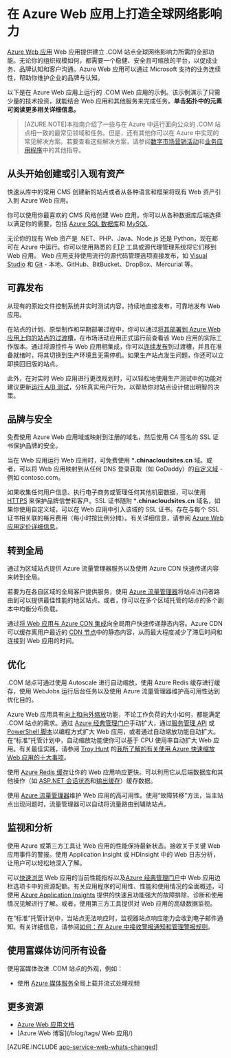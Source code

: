 <properties 
	pageTitle="在 Azure Web 应用上打造全球网络影响力" 
	description="本指南提供了如何在 Azure Web 应用上托管您的组织的 (.COM) Web 应用的技术概述。内容包括部署、自定义域、SSL 和监视。" 
	editor="jimbe" 
	manager="wpickett" 
	authors="cephalin" 
	services="app-service\web" 
	documentationCenter=""/>

<tags
	ms.service="app-service-web"
	ms.date="02/26/2016" 
	wacn.date="04/26/2016"/>


# 在 Azure Web 应用上打造全球网络影响力

[Azure Web 应用](/documentation/services/web-sites/) Web 应用提供建立 .COM 站点全球网络影响力所需的全部功能。无论你的组织规模如何，都需要一个稳健、安全且可缩放的平台，以促成业务、品牌认知和客户沟通。Azure Web 应用可以通过 Microsoft 支持的业务连续性，帮助你维护企业的品牌与认知。


以下是在 Azure Web 应用上运行的 .COM Web 应用的示例。该示例演示了只需少量的技术投资，就能结合 Web 应用和其他服务来完成任务。**单击拓扑中的元素可阅读更多相关详细信息。**

<div style="display:none">
![](./media/web-sites-global-web-presence-solution-overview/corp-website-visio.svg)
</div>

<object type="image/svg+xml" data="./media/web-sites-global-web-presence-solution-overview/corp-website-visio.svg" width="100%" height="100%"></object>

> [AZURE.NOTE]本指南介绍了一些与在 Azure 中运行面向公众的 .COM 站点相一致的最常见领域和任务。但是，还有其他你可以在 Azure 中实现的常见解决方案。若要查看这些解决方案，请参阅[数字市场营销活动](/documentation/articles/web-sites-digital-marketing-application-solution-overview/)和[业务应用程序](/documentation/articles/web-sites-business-application-solution-overview/)中的其他指导。

## 从头开始创建或引入现有资产

快速从库中的常用 CMS 创建新的站点或者从各种语言和框架将现有 Web 资产引入到 Azure Web 应用。

你可以使用你最喜欢的 CMS 风格创建 Web 应用。你可以从各种数据库后端选择以满足你的需要，包括 [Azure SQL 数据库]和 [MySQL].

无论你的现有 Web 资产是 .NET、PHP、Java、Node.js 还是 Python，现在都可在 Azure 中运行。你可以使用熟悉的 [FTP] 工具或源代理管理系统将它们移到 Web 应用。 Web 应用支持使用流行的源代码管理选项直接发布，如 [Visual Studio] 和 [Git] - 本地、GitHub、BitBucket、DropBox、Mercurial 等。

## 可靠发布

从现有的原始文件控制系统并实时测试内容，持续地直接发布，可靠地发布 Web 应用。

在站点的计划、原型制作和早期部署过程中，你可以通过[将其部署到 Azure Web 应用上你的站点的过渡槽]，在市场活动应用正式运行前查看该 Web 应用的实际工作版本。通过将源控件与 Web 应用相集成，你可以[连续发布]到过渡槽，并且在准备就绪时，将其切换到生产环境且无需停机。如果生产站点发生问题，你还可以立即换回旧版的站点。

此外，在对实时 Web 应用进行更改规划时，可以轻松地使用生产测试中的功能对建议更新[运行 A/B 测试]，分析真实用户行为，以帮助你对站点设计做出明智的决策。

## 品牌与安全

免费使用 Azure Web 应用域或映射到注册的域名，然后使用 CA 签名的 SSL 证书保护品牌的安全。

当在 Web 应用运行 Web 应用时，可免费使用 ***.chinacloudsites.cn** 域。或者，可以将 Web 应用映射到从任何 DNS 登录获取（如 GoDaddy）的[自定义域] - 例如 contoso.com。

如果收集任何用户信息、执行电子商务或管理任何其他机密数据，可以使用 [HTTPS] 来保护品牌信誉和客户。SSL 证书随附 ***.chinacloudsites.cn** 域名，如果你使用自定义域，可以在 Web 应用中引入该域的 SSL 证书。存在与每个 SSL 证书相关联的每月费用（每小时按比例分摊）。有关详细信息，请参阅 [Azure Web 应用定价详细信息]。

## 转到全局

通过为区域站点提供 Azure 流量管理器服务以及使用 Azure CDN 快速传递内容来转到全局。

若要为在各自区域的全局客户提供服务，使用 [Azure 流量管理器]将站点访问者路由到可以提供最佳性能的地区站点。或者，你可以在多个区域托管的站点的多个副本中均衡分布负载。

通过[将 Web 应用与 Azure CDN 集成]向全局用户快速传递静态内容。Azure CDN 可以缓存离用户最近的 [CDN 节点]中的静态内容，从而最大程度减少了滞后时间和连接到 Web 应用的时间。

## 优化

.COM 站点可通过使用 Autoscale 进行自动缩放，使用 Azure Redis 缓存进行缓存，使用 WebJobs 运行后台任务以及使用 Azure 流量管理器维护高可用性达到优化目的。

Azure Web 应用具有[向上和向外缩放]功能，不论工作负荷的大小如何，都能满足 .COM 站点的需求。通过 [Azure 经典管理门户](https://manage.windowsazure.cn/)手动扩大，通过[服务管理 API] 或 [PowerShell 脚本]以编程方式扩大 Web 应用，或者通过自动缩放功能自动扩大。在“标准”托管计划中，自动缩放功能使你可以基于 CPU 使用率自动扩大 Web 应用。有关最佳实践，请参阅 [Troy Hunt] 的[我所了解的有关使用 Azure 快速缩放 Web 应用的十大事项]。

使用 [Azure Redis 缓存]让你的 Web 应用响应更快。可以利用它从后端数据库和其他操作（如 [ASP.NET 会话状态]和[输出缓存]）缓存数据。

使用 [Azure 流量管理器]维护 Web 应用的高可用性。使用“故障转移”方法，当主站点出现问题时，流量管理器可以自动将流量路由到辅助站点。

## 监视和分析

使用 Azure 或第三方工具让 Web 应用的性能保持最新状态。接收关于关键 Web 应用事件的警报。使用 Application Insight 或 HDInsight 中的 Web 日志分析，让用户可以轻松地深入了解。

可以[快速浏览] Web 应用的当前性能指标以及[Azure 经典管理门户](https://manage.windowsazure.cn/)中 Web 应用边栏选项卡中的资源配额。有关应用程序的可用性、性能和使用情况的全面概述，可使用 [Azure Application Insights] 提供的快速且功能强大的故障排除、诊断和使用情况见解进行了解。或者，使用第三方工具提供对 Web 应用的高级数据监视。

在“标准”托管计划中，当站点无法响应时，监视器站点响应能力会收到电子邮件通知。有关详细信息，请参阅[如何：在 Azure 中接收警报通知和管理警报规则]。

## 使用富媒体访问所有设备

使用富媒体改进 .COM 站点的外观，例如：

-  使用 [Azure 媒体服务]全局上载并流式处理视频

## 更多资源

- [Azure Web 应用文档](/home/features/web-site/)
- [Azure Web 博客](/blog/tags/ Web 应用/)

[AZURE.INCLUDE [app-service-web-whats-changed](../includes/app-service-web-whats-changed.md)]


[Azure Websites]: /home/features/web-site/

[MySQL]: /documentation/articles/web-sites-php-mysql-deploy-use-git/
[Azure SQL 数据库]: /documentation/articles/web-sites-dotnet-deploy-aspnet-mvc-app-membership-oauth-sql-database/
[FTP]: /documentation/articles/web-sites-deploy/#ftp
[Visual Studio]: /documentation/articles/web-sites-dotnet-get-started/
[Git]: /documentation/articles/web-sites-publish-source-control/

[将其部署到 Azure Web 应用上你的站点的过渡槽]: /documentation/articles/web-sites-staged-publishing/
[连续发布]: http://rickrainey.com/2014/01/21/continuous-deployment-github-with-azure-web-sites-and-staged-publishing/
[运行 A/B 测试]: http://blogs.msdn.com/b/tomholl/archive/2014/11/10/a-b-testing-with-azure-websites.aspx

[自定义域]: /documentation/articles/web-sites-custom-domain-name/
[HTTPS]: /documentation/articles/web-sites-configure-ssl-certificate/
[Azure Web 应用定价详细信息]: /home/features/web-site#price

[Azure 流量管理器]: http://www.hanselman.com/blog/CloudPowerHowToScaleAzureWebsitesGloballyWithTrafficManager.aspx
[将 Web 应用与 Azure CDN 集成]: /documentation/articles/cdn-websites-with-cdn/
[CDN 节点]: https://msdn.microsoft.com/zh-cn/library/azure/gg680302.aspx

[向上和向外缩放]: /documentation/articles/web-sites-scale/
[Azure Management Portal]: http://manage.windowsazure.cn/
[服务管理 API]: https://msdn.microsoft.com/zh-cn/library/azure/ee460799.aspx
[PowerShell 脚本]: https://msdn.microsoft.com/zh-cn/library/azure/jj152841.aspx
[Troy Hunt]: https://twitter.com/troyhunt
[我所了解的有关使用 Azure 快速缩放 Web 应用的十大事项]: http://www.troyhunt.com/2014/09/10-things-i-learned-about-rapidly.html
[Azure Redis 缓存]: /blog/2014/06/05/mvc-movie-app-with-azure-redis-cache-in-15-minutes/
[ASP.NET 会话状态]: https://msdn.microsoft.com/zh-cn/library/azure/dn690522.aspx
[输出缓存]: https://msdn.microsoft.com/zh-cn/library/azure/dn798898.aspx

[快速浏览]: /documentation/articles/web-sites-monitor/
[Azure Application Insights]: http://blogs.msdn.com/b/visualstudioalm/archive/2015/01/07/application-insights-and-azure-websites.aspx
[如何：在 Azure 中接收警报通知和管理警报规则]: http://msdn.microsoft.com/zh-cn/library/azure/dn306638.aspx

[Azure 媒体服务]: http://blogs.technet.com/b/cbernier/archive/2013/09/03/windows-azure-media-services-and-web-sites.aspx

 

<!---HONumber=82-->